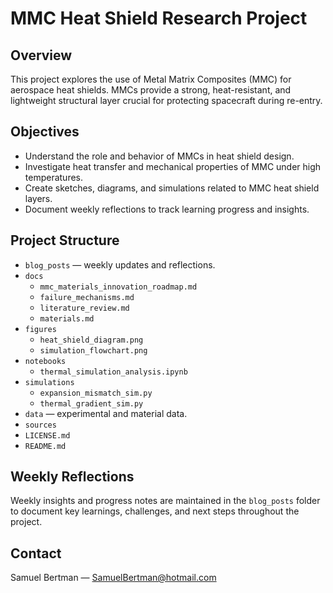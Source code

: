 # MMC Heat Shield Research Project

## Overview
This project explores the use of Metal Matrix Composites (MMC) for aerospace heat shields. MMCs provide a strong, heat-resistant, and lightweight structural layer crucial for protecting spacecraft during re-entry.

## Objectives
- Understand the role and behavior of MMCs in heat shield design.
- Investigate heat transfer and mechanical properties of MMC under high temperatures.
- Create sketches, diagrams, and simulations related to MMC heat shield layers.
- Document weekly reflections to track learning progress and insights.

## Project Structure
- `blog_posts` — weekly updates and reflections.
- `docs`  
  - `mmc_materials_innovation_roadmap.md`  
  - `failure_mechanisms.md`  
  - `literature_review.md`  
  - `materials.md`
- `figures`  
  - `heat_shield_diagram.png`  
  - `simulation_flowchart.png`
- `notebooks`  
  - `thermal_simulation_analysis.ipynb`
- `simulations`  
  - `expansion_mismatch_sim.py`  
  - `thermal_gradient_sim.py`
- `data` — experimental and material data.
- `sources` 
- `LICENSE.md`
- `README.md`

## Weekly Reflections
Weekly insights and progress notes are maintained in the `blog_posts` folder to document key learnings, challenges, and next steps throughout the project.

## Contact
Samuel Bertman — SamuelBertman@hotmail.com
